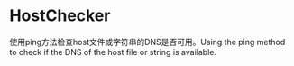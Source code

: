 # HostChecker
使用ping方法检查host文件或字符串的DNS是否可用。Using the ping method to check if the DNS of the host file or string is available.
